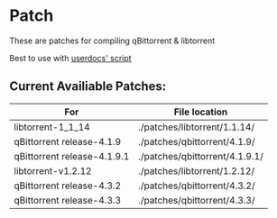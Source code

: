 # Patch
These are patches for compiling qBittorrent & libtorrent

Best to use with [userdocs' script](https://github.com/userdocs/qbittorrent-nox-static)

## Current Availiable Patches:                    
For  | File location
------------- | -------------
libtorrent-1_1_14  | ./patches/libtorrent/1.1.14/
qBittorrent release-4.1.9  | ./patches/qbittorrent/4.1.9/
qBittorrent release-4.1.9.1  | ./patches/qbittorrent/4.1.9.1/
libtorrent-v1.2.12  | ./patches/libtorrent/1.2.12/
qBittorrent release-4.3.2  | ./patches/qbittorrent/4.3.2/
qBittorrent release-4.3.3  | ./patches/qbittorrent/4.3.3/
